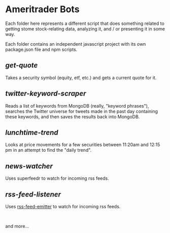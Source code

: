 # Ameritrader Bots

Each folder here represents a different script that does something related to getting stome stock-relating data, analyzing it, and / or presenting it in some way.

Each folder contains an independent javascript project with its own package.json file and npm scripts.

## _get-quote_

Takes a security symbol (equity, etf, etc.) and gets a current quote for it.

## _twitter-keyword-scraper_

Reads a list of keywords from MongoDB (really, "keyword phrases"), searches the Twitter universe for tweets made in the past day containing these keywords, and then saves the results back into MongoDB.

## _lunchtime-trend_

Looks at price movements for a few securities between 11:20am and 12:15 pm in an attempt to find the "daily trend".

## _news-watcher_

Uses superfeedr to watch for incoming rss feeds.

## _rss-feed-listener_

Uses [rss-feed-emitter](https://github.com/filipedeschamps/rss-feed-emitter) to watch for incoming rss feeds.


<br/>

and more...
